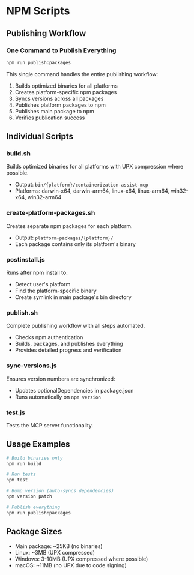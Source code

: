 # NPM Scripts

## Publishing Workflow

### One Command to Publish Everything
```bash
npm run publish:packages
```

This single command handles the entire publishing workflow:
1. Builds optimized binaries for all platforms
2. Creates platform-specific npm packages
3. Syncs versions across all packages
4. Publishes platform packages to npm
5. Publishes main package to npm
6. Verifies publication success

## Individual Scripts

### build.sh
Builds optimized binaries for all platforms with UPX compression where possible.
- Output: `bin/{platform}/containerization-assist-mcp`
- Platforms: darwin-x64, darwin-arm64, linux-x64, linux-arm64, win32-x64, win32-arm64

### create-platform-packages.sh
Creates separate npm packages for each platform.
- Output: `platform-packages/{platform}/`
- Each package contains only its platform's binary

### postinstall.js
Runs after npm install to:
- Detect user's platform
- Find the platform-specific binary
- Create symlink in main package's bin directory

### publish.sh
Complete publishing workflow with all steps automated.
- Checks npm authentication
- Builds, packages, and publishes everything
- Provides detailed progress and verification

### sync-versions.js
Ensures version numbers are synchronized:
- Updates optionalDependencies in package.json
- Runs automatically on `npm version`

### test.js
Tests the MCP server functionality.

## Usage Examples

```bash
# Build binaries only
npm run build

# Run tests
npm test

# Bump version (auto-syncs dependencies)
npm version patch

# Publish everything
npm run publish:packages
```

## Package Sizes
- Main package: ~25KB (no binaries)
- Linux: ~3MB (UPX compressed)
- Windows: 3-10MB (UPX compressed where possible)
- macOS: ~11MB (no UPX due to code signing)